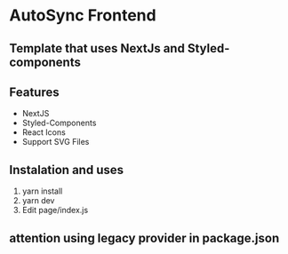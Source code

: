 # AutoSync Frontend

## Template that uses NextJs and Styled-components

## Features

- NextJS
- Styled-Components
- React Icons
- Support SVG Files

## Instalation and uses

1. yarn install
2. yarn dev
3. Edit page/index.js

## attention using legacy provider in package.json
